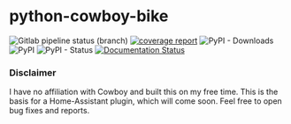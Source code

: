 python-cowboy-bike
==================

![Gitlab pipeline status (branch)](https://img.shields.io/gitlab/pipeline/samueldumont/python-cowboy-bike/master.svg)
[![coverage report](https://gitlab.com/samueldumont/python-cowboy-bike/badges/master/coverage.svg)](https://gitlab.com/samueldumont/python-cowboy-bike/badges/master)
![PyPI - Downloads](https://img.shields.io/pypi/dm/cowboybike.svg)
![PyPI](https://img.shields.io/pypi/v/cowboybike.svg)
![PyPI - Status](https://img.shields.io/pypi/status/cowboybike.svg)
[![Documentation Status](https://readthedocs.org/projects/cowboybike/badge/?version=master)](https://cowboybike.readthedocs.io/en/master/?badge=master)

### Disclaimer ### 

I have no affiliation with Cowboy and built this on my free time. This is the basis for a Home-Assistant plugin, which will come soon.
Feel free to open bug fixes and reports.
